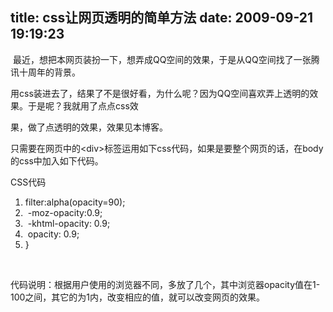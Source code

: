 title: css让网页透明的简单方法
date: 2009-09-21 19:19:23
---

<p>&nbsp;最近，想把本网页装扮一下，想弄成QQ空间的效果，于是从QQ空间找了一张腾讯十周年的背景。</p>
<p>用css装进去了，结果了不是很好看，为什么呢？因为QQ空间喜欢弄上透明的效果。于是呢？我就用了点点css效</p>
<p>果，做了点透明的效果，效果见本博客。</p>
<p>只需要在网页中的&lt;div&gt;标签运用如下css代码，如果是要整个网页的话，在body的css中加入如下代码。</p>
<div class="codeText">
<div class="codeHead">CSS代码</div>
<ol class="dp-css">
    <li class="alt"><span><span>filter:alpha(opacity=90); &nbsp;&nbsp;</span></span></li>
    <li><span>&nbsp;-moz-opacity:0.9; &nbsp;&nbsp;</span></li>
    <li class="alt"><span>&nbsp;-khtml-opacity:&nbsp;0.9; &nbsp;&nbsp;</span></li>
    <li><span>&nbsp;opacity:&nbsp;0.9; &nbsp;&nbsp;</span></li>
    <li class="alt"><span>}&nbsp;&nbsp;</span></li>
</ol>
</div>
<p>&nbsp;</p>
<p>代码说明：根据用户使用的浏览器不同，多放了几个，其中浏览器opacity值在1-100之间，其它的为1内，改变相应的值，就可以改变网页的效果。</p>